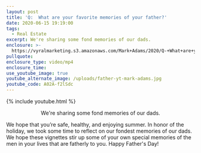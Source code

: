 ```yaml
---
layout: post
title: 'Q:  What are your favorite memories of your father?'
date: 2020-06-15 19:19:00
tags:
  - Real Estate
excerpt: We're sharing some fond memories of our dads.
enclosure: >-
  https://vyralmarketing.s3.amazonaws.com/Mark+Adams/2020/Q-+What+are+your+favorite+memories+of+your+father_.mp4
pullquote:
enclosure_type: video/mp4
enclosure_time:
use_youtube_image: true
youtube_alternate_image: /uploads/father-yt-mark-adams.jpg
youtube_code: A02A-f2lSdc
---
```


{% include youtube.html %}

<p style="text-align:center">We're sharing some fond memories of our dads.</p>

We hope that you’re safe, healthy, and enjoying summer. In honor of the holiday, we took some time to reflect on our fondest memories of our dads. We hope these vignettes stir up some of your own special memories of the men in your lives that are fatherly to you. Happy Father's Day\!&nbsp;